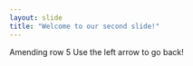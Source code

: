 ```yaml
---
layout: slide
title: "Welcome to our second slide!"
---
```

Amending row 5
Use the left arrow to go back!
